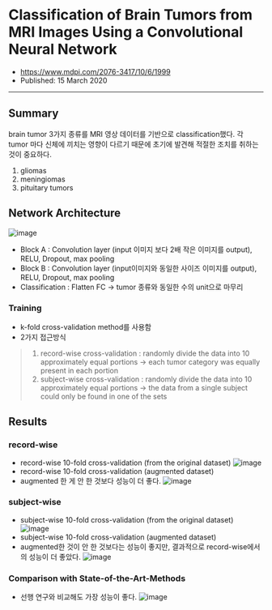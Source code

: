 # Classification of Brain Tumors from MRI Images Using a Convolutional Neural Network
- https://www.mdpi.com/2076-3417/10/6/1999
- Published: 15 March 2020
---
## Summary
brain tumor 3가지 종류를 MRI 영상 데이터를 기반으로 classification했다. 각 tumor 마다 신체에 끼치는 영향이 다르기 때문에 초기에 발견해 적절한 조치를 취하는 것이 중요하다.
1. gliomas
2. meningiomas
3. pituitary tumors

## Network Architecture
![image](https://user-images.githubusercontent.com/70581043/131242936-96beed98-478e-4b64-8bb3-0fb8da13e917.png)
- Block A : Convolution layer (input 이미지 보다 2배 작은 이미지를 output), RELU, Dropout, max pooling
- Block B : Convolution layer (input이미지와 동일한 사이즈 이미지를 output), RELU, Dropout, max pooling
- Classification : Flatten FC -> tumor 종류와 동일한 수의 unit으로 마무리
 
### Training
- k-fold cross-validation method를 사용함
- 2가지 접근방식
>  1. record-wise cross-validation : randomly divide the data into 10 approximately equal portions → each tumor category was equally present in each portion
> 2. subject-wise cross-validation : randomly divide the data into 10 approximately equal portions → the data from a single subject could only be found in one of the sets

## Results
### record-wise
- record-wise 10-fold cross-validation (from the original dataset)
![image](https://user-images.githubusercontent.com/70581043/131243153-469d2965-a447-415c-bcff-ef2c594b0254.png)
- record-wise 10-fold cross-validation (augmented dataset)
- augmented 한 게 안 한 것보다 성능이 더 좋다.
![image](https://user-images.githubusercontent.com/70581043/131243191-2cd3948f-f6fc-4672-8d0a-d1e3617c8a43.png)

### subject-wise
- subject-wise 10-fold cross-validation (from the original dataset)
![image](https://user-images.githubusercontent.com/70581043/131243244-e998a421-f0be-4392-aaef-7f455324c3d1.png)
- subject-wise 10-fold cross-validation (augmented dataset)
- augmented한 것이 안 한 것보다는 성능이 좋지만, 결과적으로 record-wise에서의 성능이 더 좋았다.
![image](https://user-images.githubusercontent.com/70581043/131243252-bb114edb-7aaa-4730-80c5-3824e74dd282.png)

### Comparison with State-of-the-Art-Methods
- 선행 연구와 비교해도 가장 성능이 좋다.
![image](https://user-images.githubusercontent.com/70581043/131243271-cfff4e98-5ba8-4ead-9928-414f97f6f2ba.png)
